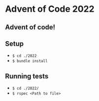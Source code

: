 # Advent of Code 2022

## Advent of code!

## Setup 

*  `$ cd ./2022` 
*  `$ bundle install`

## Running tests 

* `$ cd ./2022/`
* `$ rspec <Path to file>`


